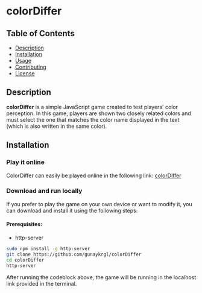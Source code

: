 # colorDiffer

## Table of Contents

- [Description](#description)
- [Installation](#installation)
- [Usage](#usage)
- [Contributing](#contributing)
- [License](#license)

## Description

**colorDiffer** is a simple JavaScript game created to test players' color perception. In this game, players are shown two closely related colors and must select the one that matches the color name displayed in the text (which is also written in the same color).

## Installation

### Play it online
ColorDiffer can easily be played online in the following link: [colorDiffer](https://gunaykrgl.github.io/colorDiffer/)

### Download and run locally
If you prefer to play the game on your own device or want to modify it, you can download and install it using the following steps:

#### Prerequisites:
* http-server

```bash
sudo npm install -g http-server
git clone https://github.com/gunaykrgl/colorDiffer
cd colorDiffer
http-server
```
After running the codeblock above, the game will be running in the localhost link provided in the terminal.